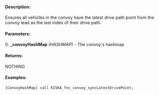 #### Description:
Ensures all vehicles in the convoy have the latest drive path point from the convoy lead as the last index of their drive path.

#### Parameters:
0: **_convoyHashMap** *(HASHMAP)* - The convoy's hashmap

#### Returns:
NOTHING

#### Examples:
```sqf
[ConvoyHashMap] call KISKA_fnc_convoy_syncLatestDrivePoint;
```

